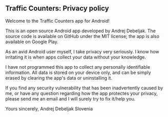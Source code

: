 ## Traffic Counters: Privacy policy

Welcome to the Traffic Counters app for Android!

This is an open source Android app developed by Andrej Debeljak. The source code is available on GitHub under the MIT license; the app is also available on Google Play.

As an avid Android user myself, I take privacy very seriously. I know how irritating it is when apps collect your data without your knowledge.

I have not programmed this app to collect any personally identifiable information. All data is stored on your device only, and can be simply erased by clearing the app's data or uninstalling it.

If you find any security vulnerability that has been inadvertently caused by me, or have any question regarding how the app protectes your privacy, please send me an email and I will surely try to fix it/help you.

Yours sincerely,
Andrej Debeljak
Slovenia
